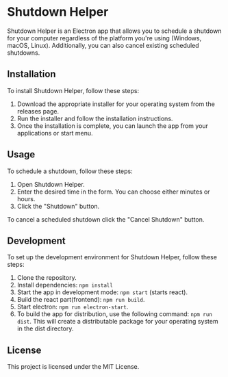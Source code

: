 # Shutdown Helper

Shutdown Helper is an Electron app that allows you to schedule a shutdown for your computer regardless of the platform you're using (Windows, macOS, Linux). Additionally, you can also cancel existing scheduled shutdowns.

## Installation

To install Shutdown Helper, follow these steps:

1. Download the appropriate installer for your operating system from the releases page.
2. Run the installer and follow the installation instructions.
3. Once the installation is complete, you can launch the app from your applications or start menu.

## Usage

To schedule a shutdown, follow these steps:

1. Open Shutdown Helper.
2. Enter the desired time in the form. You can choose either minutes or hours.
3. Click the "Shutdown" button.

To cancel a scheduled shutdown click the "Cancel Shutdown" button.

## Development

To set up the development environment for Shutdown Helper, follow these steps:

1. Clone the repository.
2. Install dependencies: `npm install`
3. Start the app in development mode: `npm start` (starts react).
4. Build the react part(frontend): `npm run build`.
5. Start electron: `npm run electron-start`.
6. To build the app for distribution, use the following command: `npm run dist`. This will create a distributable package for your operating system in the dist directory.

## License

This project is licensed under the MIT License.
